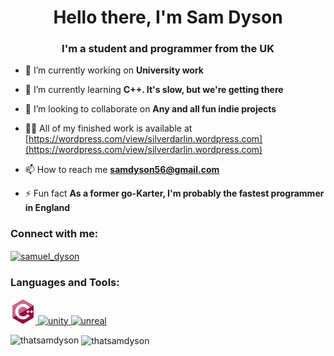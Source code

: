 <h1 align="center">Hello there, I'm Sam Dyson</h1>
<h3 align="center">I'm a student and programmer from the UK</h3>

- 🔭 I’m currently working on **University work**

- 🌱 I’m currently learning **C++. It's slow, but we're getting there**

- 👯 I’m looking to collaborate on **Any and all fun indie projects**

- 👨‍💻 All of my finished work is available at [https://wordpress.com/view/silverdarlin.wordpress.com](https://wordpress.com/view/silverdarlin.wordpress.com)

- 📫 How to reach me **samdyson56@gmail.com**

- ⚡ Fun fact **As a former go-Karter, I'm probably the fastest programmer in England**

<h3 align="left">Connect with me:</h3>
<p align="left">
<a href="https://twitter.com/samuel_dyson" target="blank"><img align="center" src="https://raw.githubusercontent.com/rahuldkjain/github-profile-readme-generator/master/src/images/icons/Social/twitter.svg" alt="samuel_dyson" height="30" width="40" /></a>
</p>

<h3 align="left">Languages and Tools:</h3>
<p align="left"> <a href="https://www.w3schools.com/cpp/" target="_blank" rel="noreferrer"> <img src="https://raw.githubusercontent.com/devicons/devicon/master/icons/cplusplus/cplusplus-original.svg" alt="cplusplus" width="40" height="40"/> </a> <a href="https://unity.com/" target="_blank" rel="noreferrer"> <img src="https://www.vectorlogo.zone/logos/unity3d/unity3d-icon.svg" alt="unity" width="40" height="40"/> </a> <a href="https://unrealengine.com/" target="_blank" rel="noreferrer"> <img src="https://raw.githubusercontent.com/kenangundogan/fontisto/036b7eca71aab1bef8e6a0518f7329f13ed62f6b/icons/svg/brand/unreal-engine.svg" alt="unreal" width="40" height="40"/> </a> </p>

<p><img align="left" src="https://github-readme-stats.vercel.app/api/top-langs?username=thatsamdyson&show_icons=true&locale=en&layout=compact" alt="thatsamdyson" /></p>

<p>&nbsp;<img align="center" src="https://github-readme-stats.vercel.app/api?username=thatsamdyson&show_icons=true&locale=en" alt="thatsamdyson" /></p>

